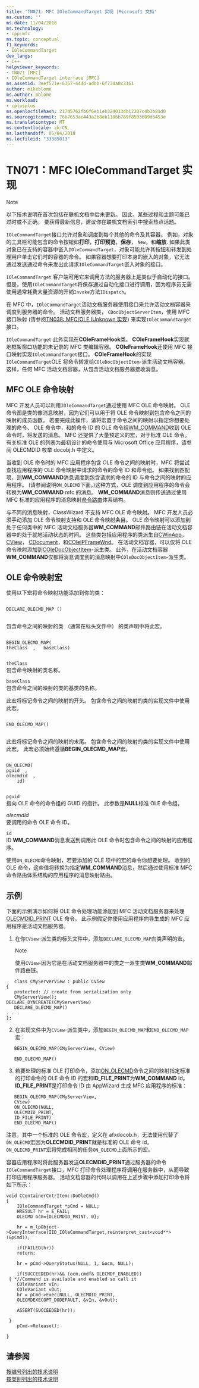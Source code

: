 ```yaml
---
title: 'TN071: MFC IOleCommandTarget 实现 |Microsoft 文档'
ms.custom: ''
ms.date: 11/04/2016
ms.technology:
- cpp-mfc
ms.topic: conceptual
f1_keywords:
- IOleCommandTarget
dev_langs:
- C++
helpviewer_keywords:
- TN071 [MFC]
- IOleCommandTarget interface [MFC]
ms.assetid: 3eef571e-6357-444d-adbb-6f734a0c3161
author: mikeblome
ms.author: mblome
ms.workload:
- cplusplus
ms.openlocfilehash: 21745762fb6f6eb1eb324013db12207c4b3b81d0
ms.sourcegitcommit: 76b7653ae443a2b8eb1186b789f8503609d6453e
ms.translationtype: MT
ms.contentlocale: zh-CN
ms.lasthandoff: 05/04/2018
ms.locfileid: "33385013"
---
```

# <a name="tn071-mfc-iolecommandtarget-implementation"></a>TN071：MFC IOleCommandTarget 实现
> [!NOTE]
>  以下技术说明在首次包括在联机文档中后未更新。 因此，某些过程和主题可能已过时或不正确。 要获得最新信息，建议你在联机文档索引中搜索热点话题。  
  
 `IOleCommandTarget`接口允许对象和调度到每个其他的命令及其容器。 例如，对象的工具栏可能包含的命令按钮如**打印**，**打印预览**，**保存**， `New`，和**缩放**. 如果此类对象已在支持的容器中嵌入`IOleCommandTarget`，对象可能允许其按钮和转发到处理用户单击它们时的容器的命令。 如果容器想要打印本身的嵌入的对象，它无法通过发送通过命令来发出此请求`IOleCommandTarget`嵌入对象的接口。  
  
 `IOleCommandTarget` 客户端可用它来调用方法的服务器上是类似于自动化的接口。 但是，使用`IOleCommandTarget`将保存通过自动化接口进行调用，因为程序员无需使用通常耗费大量资源的开销`Invoke`方法`IDispatch`。  
  
 在 MFC 中，`IOleCommandTarget`活动文档服务器使用接口来允许活动文档容器来调度到服务器的命令。 活动文档服务器类， `CDocObjectServerItem`，使用 MFC 接口映射 (请参阅[TN038: MFC/OLE IUnknown 实现](../mfc/tn038-mfc-ole-iunknown-implementation.md)) 来实现`IOleCommandTarget`接口。  
  
 `IOleCommandTarget` 此外实现在**COleFrameHook**类。 **COleFrameHook**实现就地框架窗口功能的未记录的 MFC 类编辑容器。 **COleFrameHook**还使用 MFC 接口映射实现`IOleCommandTarget`接口。 **COleFrameHook**的实现`IOleCommandTarget`OLE 将命令转发给`COleDocObjectItem`-派生活动文档容器。 这样，任何 MFC 活动文档容器，从包含活动文档服务器接收消息。  
  
## <a name="mfc-ole-command-maps"></a>MFC OLE 命令映射  
 MFC 开发人员可以利用`IOleCommandTarget`通过使用 MFC OLE 命令映射。 OLE 命令图是类的像消息映射，因为它们可以用于将 OLE 命令映射到包含命令之间的映射的成员函数。 若要完成此操作，请将宏置于命令之间的映射以指定你想要处理的命令、 OLE 命令中，和的命令 ID 的 OLE 命令组[WM_COMMAND](http://msdn.microsoft.com/library/windows/desktop/ms647591)收到 OLE 命令时，将发送的消息。 MFC 还提供了大量预定义的宏，对于标准 OLE 命令。 有关标准 OLE 的列表为最初设计的命令使用与 Microsoft Office 应用程序，请参阅 OLECMDID 枚举 docobj.h 中定义。  
  
 当收到 OLE 命令时的 MFC 应用程序包含 OLE 命令之间的映射时，MFC 将尝试查找应用程序的 OLE 命令映射中请求的命令的命令 ID 和命令组。 如果找到匹配项，则**WM_COMMAND**消息调度到包含请求的命令的 ID 与命令之间的映射的应用程序。 (请参阅说明`ON_OLECMD`下面。)这种方式，OLE 调度到应用程序的命令会转换为**WM_COMMAND** mfc 的消息。 **WM_COMMAND**消息则传送通过使用 MFC 标准的应用程序的消息映射[命令路由](../mfc/command-routing.md)体系结构。  
  
 与不同的消息映射，ClassWizard 不支持 MFC OLE 命令映射。 MFC 开发人员必须手动添加 OLE 命令映射支持和 OLE 命令映射条目。 OLE 命令映射可以添加到处于任何类中的 MFC 活动文档服务器**WM_COMMAND**邮件路由链在活动文档容器中的处于就地活动状态的时间。 这些类包括应用程序的类派生自[CWinApp](../mfc/reference/cwinapp-class.md)， [CView](../mfc/reference/cview-class.md)， [CDocument](../mfc/reference/cdocument-class.md)，和[COleIPFrameWnd](../mfc/reference/coleipframewnd-class.md)。 在活动文档容器，可以仅将 OLE 命令映射添加到[COleDocObjectItem](../mfc/reference/coledocobjectitem-class.md)-派生类。 此外，在活动文档容器**WM_COMMAND**仅都将消息调度到的消息映射中`COleDocObjectItem`-派生类。  
  
## <a name="ole-command-map-macros"></a>OLE 命令映射宏  
 使用以下宏将命令映射功能添加到你的类：  
  
```  
 
DECLARE_OLECMD_MAP ()  
 
```  
  
 包含命令之间的映射的类 （通常在标头文件中） 的类声明中将此宏。  
  
```  
 
BEGIN_OLECMD_MAP(
theClass  ,   baseClass)  
 
```  
  
 `theClass`  
 包含命令映射的类名称。  
  
 `baseClass`  
 包含命令之间的映射的类的基类的名称。  
  
 此宏将标记命令之间的映射的开头。 包含命令之间的映射的类的实现文件中使用此宏。  
  
```  
 
END_OLECMD_MAP()  
 
```  
  
 此宏将标记命令之间的映射的末尾。 包含命令之间的映射的类的实现文件中使用此宏。 此宏必须始终遵循**BEGIN_OLECMD_MAP**宏。  
  
```  
 
ON_OLECMD(
pguid  ,   
olecmdid  ,
    id)  
 
```  
  
 `pguid`  
 指向 OLE 命令的命令组的 GUID 的指针。 此参数是**NULL**标准 OLE 命令组。  
  
 *olecmdid*  
 要调用的命令 OLE 命令 ID。  
  
 `id`  
 ID **WM_COMMAND**消息发送到调用此 OLE 命令时包含命令之间的映射的应用程序。  
  
 使用`ON_OLECMD`命令映射，若要添加的 OLE 项中的宏的命令你想要处理。 收到的 OLE 命令，这些值将转换为指定**WM_COMMAND**消息，然后通过使用标准 MFC 命令路由体系结构的应用程序的消息映射路由。  
  
## <a name="example"></a>示例  
 下面的示例演示如何将 OLE 命令处理功能添加到 MFC 活动文档服务器来处理[OLECMDID_PRINT](http://msdn.microsoft.com/library/windows/desktop/ms691264) OLE 命令。 此示例假定你使用应用程序向导生成的 MFC 应用程序是活动文档服务器。  
  
1.  在你`CView`-派生类的标头文件中，添加`DECLARE_OLECMD_MAP`向类声明的宏。  
  
    > [!NOTE]
    >  使用`CView`-因为它是在活动文档服务器中的类之一派生类**WM_COMMAND**邮件路由链。  
  
 ```  
    class CMyServerView : public CView  
 {  
    protected: // create from serialization only  
    CMyServerView();
DECLARE_DYNCREATE(CMyServerView)  
    DECLARE_OLECMD_MAP() 
 . . .  
 };  
 ```  
  
2.  在实现文件中为`CView`-派生类中，添加`BEGIN_OLECMD_MAP`和`END_OLECMD_MAP`宏：  
  
 ```  
    BEGIN_OLECMD_MAP(CMyServerView, CView)  
 
    END_OLECMD_MAP() 
 ```  
  
3.  若要处理的标准 OLE 打印命令，添加[ON_OLECMD](reference/message-map-macros-mfc.md#on_olecmd)命令之间的映射指定标准的打印命令的 OLE 命令 ID 的宏和**ID_FILE_PRINT**为**WM_COMMAND** Id。 **ID_FILE_PRINT**是打印命令 ID 由 AppWizard 生成 MFC 应用程序的标准：  
  
 ```  
    BEGIN_OLECMD_MAP(CMyServerView,
    CView)  
    ON_OLECMD(NULL,
    OLECMDID_PRINT,
    ID_FILE_PRINT) 
    END_OLECMD_MAP() 
 ```  
  
 注意，其中一个标准的 OLE 命令宏，定义在 afxdocob.h，无法使用代替了`ON_OLECMD`宏因为**OLECMDID_PRINT**就是标准的 OLE 命令 id。 `ON_OLECMD_PRINT`宏将完成相同的任务`ON_OLECMD`上面所示的宏。  
  
 容器应用程序时将此服务器发送**OLECMDID_PRINT**通过服务器的命令`IOleCommandTarget`接口，MFC 打印命令处理程序将调用在服务器中，从而导致打印应用程序服务器。 活动文档容器的代码以调用在上述步骤中添加打印命令将如下所示：  
  
```  
void CContainerCntrItem::DoOleCmd()  
{  
    IOleCommandTarget *pCmd = NULL;  
    HRESULT hr = E_FAIL;  
    OLECMD ocm={OLECMDID_PRINT, 0};  
 
    hr = m_lpObject->QueryInterface(IID_IOleCommandTarget,reinterpret_cast<void**>(&pCmd));

    if(FAILED(hr)) 
    return; 
 
    hr = pCmd->QueryStatus(NULL, 1, &ocm, NULL);

    if(SUCCEEDED(hr)&& (ocm.cmdf& OLECMDF_ENABLED))  
 { *//Command is available and enabled so call it  
    COleVariant vIn;  
    COleVariant vOut;  
    hr = pCmd->Exec(NULL, OLECMDID_PRINT,  
    OLECMDEXECOPT_DODEFAULT, &vIn, &vOut);

    ASSERT(SUCCEEDED(hr));

 }  
    pCmd->Release();

} 
```  
  
## <a name="see-also"></a>请参阅  
 [按编号列出的技术说明](../mfc/technical-notes-by-number.md)   
 [按类别列出的技术说明](../mfc/technical-notes-by-category.md)

